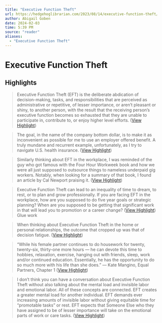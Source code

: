 ```yaml
---
title: "Executive Function Theft"
url: https://hedgehoglibrarian.com/2023/08/14/executive-function-theft/
author: Abigail Goben
date: 2024-02-03
time: 5:39 PM
source: "reader"
aliases:
  - "Executive Function Theft"
---
```

# Executive Function Theft

## Highlights
> Executive Function Theft (EFT) is the deliberate abdication of decision-making, tasks, and responsibilities that are perceived as administrative or repetitive, of lesser importance, or aren’t pleasant or shiny, to another person, with the result that the receiving person’s executive function becomes so exhausted that they are unable to participate in, contribute to, or enjoy higher level efforts. ([View Highlight](https://read.readwise.io/read/01had40fcwfnq6tqb0ze9ws7je))

> The goal, in the name of the company bottom dollar, is to make it as inconvenient as possible for me to use an employer offered benefit. A truly mundane and recurrent example, unfortunately, as I try to navigate U.S. health insurance. ([View Highlight](https://read.readwise.io/read/01had44ezqpsqdghvd1pbf7qvx))

> Similarly thinking about EFT in the workplace, I was reminded of the guy who got famous with the Four Hour Workweek book and how we were all just supposed to outsource things to nameless underpaid gig workers. Notably, when looking for a summary of that book, I found an article by Cal Newport praising it. ([View Highlight](https://read.readwise.io/read/01had4994dgyx4241b8ej2zccc))

> Executive Function Theft can lead to an inequality of time to dream, to rest, or to plan and grow professionally. If you are facing EFT in the workplace, how are you supposed to do five year goals or strategic planning? When are you supposed to be getting that significant work in that will lead you to promotion or a career change? ([View Highlight](https://read.readwise.io/read/01had4agssdh2zfk3b9tkh7nwt))
Glue work

> When thinking about Executive Function Theft in the home or personal relationships, the outcome that cropped up was that of decision fatigue. ([View Highlight](https://read.readwise.io/read/01had4baf78zj3y5knfav2cr17))

> “While his female partner continues to do housework for twenty, twenty-six, thirty-one more hours — he can devote this time to hobbies, relaxation, exercise, hanging out with friends, sleep, work and/or continued education. Essentially, he has the opportunity to do so much more with his life than she does.” — Kate Mangino, Equal Partners, Chapter 1 ([View Highlight](https://read.readwise.io/read/01had4cxkvbh9s3saapd70d67k))

> I don’t think you can have a conversation about Executive Function Theft without also talking about the mental load and invisible labor and emotional labor. All of these concepts are connected. EFT creates a greater mental load for another individual. EFT demands ever increasing amounts of invisible labor without giving equitable time for “promotable tasks” or rest. EFT expects that Someone Else who they have assigned to be of lesser importance will take on the emotional parts of work or care tasks. ([View Highlight](https://read.readwise.io/read/01had4fg0mka5t6d78yvg8ac45))

